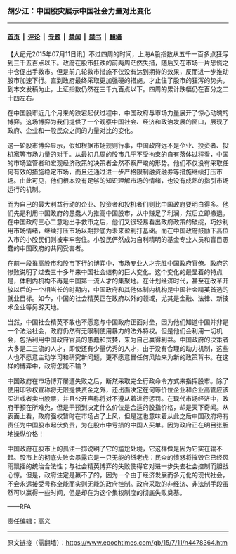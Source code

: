 ### 胡少江：中国股灾展示中国社会力量对比变化

---

#### [首页](../../../..?n4478364) &nbsp;|&nbsp; [评论](../../../../../epoch-comment?n4478364) &nbsp;|&nbsp; [专题](../../../../../epoch-special?n4478364) &nbsp;|&nbsp; [禁闻](../../../../../epoch-news?n4478364) &nbsp;|&nbsp; [禁书](../../../../../books?n4478364) &nbsp;|&nbsp; [翻墙](https://github.com/gfw-breaker/nogfw/blob/master/README.md?n4478364)


<div class="post_content" id="artbody" itemprop="articleBody">
 <!-- article content begin -->
 <p>
  【大纪元2015年07月11日讯】不过四周的时间，上海A股指数从五千一百多点狂泻到三千五百点以下。政府在股市狂跌的前两周茫然失措，随后又在市场一片恐慌之中仓促出手救市。但是前几轮救市措施不仅没有达到期待的效果，反而进一步推动股市加速下行。直到政府最终采取更加强硬的措施，才止住了股市的狂泻的势头，到本文发稿为止，上证指数仍然在三千九百点以下。四周的累计跌幅仍在百分之二十四左右。
 </p>
 <p>
  在中国股市近几个月来的跌宕起伏过程中，中国政府与市场力量展开了惊心动魄的博弈。这场博弈为我们提供了一个观察中国社会、经济和政治发展的窗口，展现了政府、企业和一般民众之间的力量对比的变化。
 </p>
 <p>
  这一轮股市博弈显示，假如根据市场规则行事，中国政府远不是企业、投资者、投机家等市场力量的对手。从最初几周的股市几乎不受拘束的自有落体过程看，中国的市场监管者和宏观经济政策的决策者全然不察严峻的形势。他们不仅没有采取任何有效的措施稳定市场，而且还通过进一步严格限制融资融券等措施继续打压市场。由此可见，他们根本没有足够的知识理解市场的情绪，也没有成熟的指引市场运行的机制。
 </p>
 <p>
  而为自己的最大利益行动的企业、投资者和投机者们则比中国政府要明白得多。他们先是利用中国政府的愚蠢人为推高中国股市，从中赚足了利润，然后立即撤退。在中国政府三心二意地出手救市之后，他们又很轻易看出政府政策的破绽，巧妙利用市场情绪，继续打压市场以期抄底为未来盈利打基础。而在中国政府鼓励下高位入市的小股民们则被牢牢套住。小股民俨然成为自利精明的基金专业人员和盲目愚蠢的中国政府的共同受害者。
 </p>
 <p>
  在前一段推高股市和股市下行的博弈中，市场专业人才完胜中国政府官僚。政府的惨败说明了过去三十多年来中国社会结构的巨大变化。这个变化的最显着的特点是，体制内机构不再是中国第一流人才的集聚地。在计划经济时代，甚至在改革开放以后的一个相当长的时期内，中国政府和其他体制内机构是中国社会精英首选的就业目标。如今，中国的社会精英正在政府以外的领域，尤其是金融、法律、新技术企业等另辟天地。
 </p>
 <p>
  当然，中国社会精英不敢也不愿意与中国政府正面对垒，因为他们知道中国并非是一个法治社会，政府仍然有无限制使用暴力的法外特权。但是他们会利用一切机会，包括利用中国政府官员的愚蠢和贪婪，来为自己赢得利益。中国政府的决策者大多是二三流的人才，即使还有少量优秀的人才，由于没有合理的动力机制，这些人也不愿意主动学习和研究新问题，更不愿意冒任何风险来为新的政策背书。在这样的博弈中，政府怎能不输？
 </p>
 <p>
  中国政府在市场博弈屡遭失败之后，断然采取完全行政命令方式来指挥股市。除了使用印钞权宣称将无限提供资金之外，还出面决定在何等价位企业和企业高管应该买进或者卖出股票，并且公开声称将对不遵从着进行惩罚。在现代市场经济中，政府干预在所难免，但是干预到决定什么价位是合适的股指价格，却是天下奇闻。从表面上看，政府强权暂时在市场占了上风，但是这也意味着从此之后中国政府将有责任为中国股市起伏负责，为在股市中亏损的中国人买单。因为政府正在明目张胆地操纵价格！
 </p>
 <p>
  中国政府在股市上的孤注一掷说明了它的尴尬处境，它这样做是因为它实在输不起。股市上的彻底失败会暴露它是一只无能的纸老虎：民众的愤怒将摧毁它已经风雨飘摇的统治合法性；与社会精英博弈的失败使得它对进一步失去社会控制而胆战心惊。但是，政府注定是赢不了的，因为一个由于经济发展而多元化的现代社会，不会永远接受号称全能而实则无能的政府控制。政府采取的非经济、非法制手段虽然可以赢得一些时间，但是却在为这个集权制度的彻底失败奠基。
 </p>
 <p>
  ——RFA
 </p>
 <p>
  责任编辑：高义
 </p>
 <!-- article content end -->
 <div id="below_article_ad">
 </div>
</div>


---

原文链接（需翻墙）：https://www.epochtimes.com/gb/15/7/11/n4478364.htm